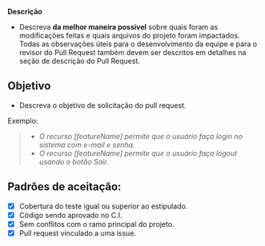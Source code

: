 
**Descrição**

* Descreva **da melhor maneira possível** sobre quais foram as modificações feitas e quais arquivos do projeto foram impactados. Todas as observações úteis para o desenvolvimento da equipe e para o revisor do Pull Request também devem ser descritos em detalhes na seção de descrição do Pull Request.

## Objetivo
* Descreva o objetivo de solicitação do pull request.

Exemplo:

> * _O recurso [featureName] permite que o usuário faça login no sistema com e-mail e senha._
> * _O recurso [featureName] permite que o usuário faça logout usando o botão Sair._

## Padrões de aceitação:

- [x] Cobertura do teste igual ou superior ao estipulado.
- [x] Código sendo aprovado no C.I.
- [x] Sem conflitos com o ramo principal do projeto.
- [x] Pull request vinculado a uma issue.